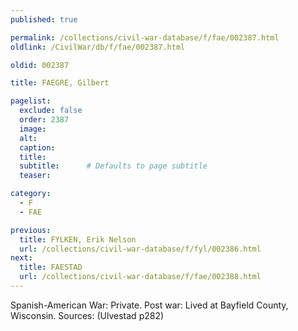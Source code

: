 ```yaml
---
published: true

permalink: /collections/civil-war-database/f/fae/002387.html
oldlink: /CivilWar/db/f/fae/002387.html

oldid: 002387

title: FAEGRE, Gilbert

pagelist:
  exclude: false
  order: 2387
  image: 
  alt:
  caption:
  title:
  subtitle:      # Defaults to page subtitle
  teaser:

category: 
  - F 
  - FAE

previous:
  title: FYLKEN, Erik Nelson
  url: /collections/civil-war-database/f/fyl/002386.html  
next:
  title: FAESTAD
  url: /collections/civil-war-database/f/fae/002388.html   
---
```

Spanish-American War: Private. Post war: Lived at Bayfield County, Wisconsin. Sources: (Ulvestad p282)